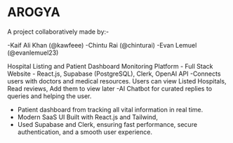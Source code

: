 # AROGYA 

A project collaboratively made by:-

-Kaif Ali Khan (@kawfeee)
-Chintu Rai (@chinturai)
-Evan Lemuel (@evanlemuel23)

Hospital Listing and Patient Dashboard Monitoring Platform - Full Stack Website - React.js, Supabase (PostgreSQL), Clerk, OpenAI API
-Connects users with doctors and medical resources. Users can view Listed Hospitals, Read reviews, Add them to view later
-AI Chatbot for curated replies to queries and helping the user.
- Patient dashboard from tracking all vital information in real time.
- Modern SaaS UI Built with React.js and Tailwind, 
- Used Supabase and Clerk, ensuring fast performance, secure authentication, and a smooth user experience.
